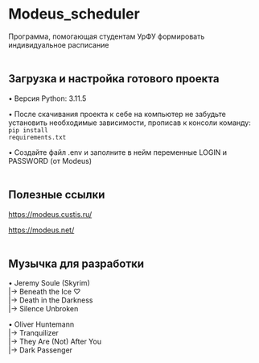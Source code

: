 # Modeus_scheduler
Программа, помогающая студентам УрФУ формировать индивидуальное расписание
<br /> <br />


## Загрузка и настройка готового проекта
• Версия Python: 3.11.5

• После скачивания проекта к себе на компьютер не забудьте установить необходимые зависимости, прописав к консоли команду: 
<code>pip install requirements.txt</code>

• Создайте файл .env и заполните в нейм переменные LOGIN и PASSWORD (от Modeus)
<br /> <br />


## Полезные ссылки
https://modeus.custis.ru/

https://modeus.net/
<br /> <br />


## Музычка для разработки 
• Jeremy Soule (Skyrim) <br />
|-> Beneath the Ice ♡ <br />
|-> Death in the Darkness <br />
|-> Silence Unbroken

• Oliver Huntemann <br />
|-> Tranquilizer <br />
|-> They Are (Not) After You <br />
|-> Dark Passenger
<br /> <br />

